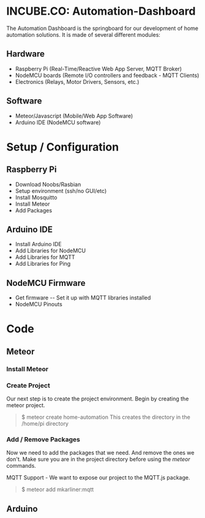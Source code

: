 # INCUBE.CO: Automation-Dashboard
The Automation Dashboard is the springboard for our development of home automation solutions.
It is made of several different modules:

## Hardware
- Raspberry Pi (Real-Time/Reactive Web App Server, MQTT Broker)
- NodeMCU boards (Remote I/O controllers and feedback - MQTT Clients)
- Electronics (Relays, Motor Drivers, Sensors, etc.)

## Software
- Meteor/Javascript (Mobile/Web App Software)
- Arduino IDE (NodeMCU software)

# Setup / Configuration
## Raspberry Pi
- Download Noobs/Rasbian
- Setup environment (ssh/no GUI/etc)
- Install Mosquitto
- Install Meteor
- Add Packages

## Arduino IDE
- Install Arduino IDE
- Add Libraries for NodeMCU
- Add Libraries for MQTT
- Add Libraries for Ping

## NodeMCU Firmware
- Get firmware
-- Set it up with MQTT libraries installed
- NodeMCU Pinouts

# Code
## Meteor
### Install Meteor

### Create Project
Our next step is to create the project environment.  Begin by creating the meteor project.
> $ meteor create home-automation
This creates the directory in the /home/pi directory

### Add / Remove Packages
Now we need to add the packages that we need.  And remove the ones we don't.  Make sure you are in the project directory before using the *meteor* commands.

MQTT Support - We want to expose our project to the MQTT.js package.
> $ meteor add mkarliner:mqtt

## Arduino
